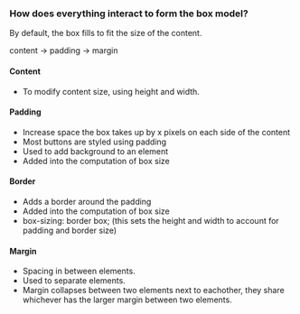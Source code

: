 ### How does everything interact to form the box model?

By default, the box fills to fit the size of the content. 

content -> padding -> margin


#### Content
- To modify content size, using height and width. 

#### Padding
- Increase space the box takes up by x pixels on each side of the content
- Most buttons are styled using padding
- Used to add background to an element
- Added into the computation of box size

#### Border
- Adds a border around the padding
- Added into the computation of box size
- box-sizing: border box; (this sets the height and width to account for padding and border size)

#### Margin
- Spacing in between elements. 
- Used to separate elements.
- Margin collapses between two elements next to eachother, they share whichever has the larger margin between two elements.